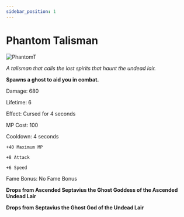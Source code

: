 ```yaml
---
sidebar_position: 1
---
```


# Phantom Talisman

![PhantomT](https://vwiki.valorserver.com/api/item/picture/phantom%20talisman)

<i>A talisman that calls the lost spirits that haunt the undead lair.</i>

**Spawns a ghost to aid you in combat.**

Damage: 680 

Lifetime: 6 

Effect: Cursed for 4 seconds

MP Cost: 100

Cooldown: 4 seconds

    +40 Maximum MP
    
    +8 Attack
    
    +6 Speed

Fame Bonus: No Fame Bonus

**Drops from Ascended Septavius the Ghost Goddess of the Ascended Undead Lair**

**Drops from Septavius the Ghost God of the Undead Lair**
